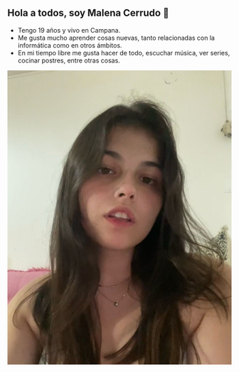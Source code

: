 ## Hola a todos, soy Malena Cerrudo 👋


- Tengo 19 años y vivo en Campana.
- Me gusta mucho aprender cosas nuevas, tanto relacionadas con la informática como en otros ámbitos.
- En mi tiempo libre me gusta hacer de todo, escuchar música, ver series, cocinar postres, entre otras cosas.


![Foto](IMG-20250322-WA0016.jpg)